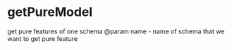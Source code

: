 # getPureModel

get pure features of one schema
@param name - name of schema that we want to get pure feature
